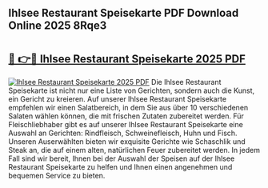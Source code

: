 ## Ihlsee Restaurant Speisekarte PDF Download Online 2025 8Rqe3

# <h2><a href="http://gc8rmg1.nevu.top/?p=Ihlsee+Restaurant+Speisekarte">🔗 👉🔴 Ihlsee Restaurant Speisekarte 2025 PDF</a></h2>

[![Ihlsee Restaurant Speisekarte 2025 PDF](https://i.imgur.com/dBaPXMq.png)](http://gc8rmg1.nevu.top/?p=Ihlsee+Restaurant+Speisekarte)
Die Ihlsee Restaurant Speisekarte ist nicht nur eine Liste von Gerichten, sondern auch die Kunst, ein Gericht zu kreieren. Auf unserer Ihlsee Restaurant Speisekarte empfehlen wir einen Salatbereich, in dem Sie aus über 10 verschiedenen Salaten wählen können, die mit frischen Zutaten zubereitet werden. Für Fleischliebhaber gibt es auf unserer Ihlsee Restaurant Speisekarte eine Auswahl an Gerichten: Rindfleisch, Schweinefleisch, Huhn und Fisch. Unseren Auserwählten bieten wir exquisite Gerichte wie Schaschlik und Steak an, die auf einem alten, natürlichen Feuer zubereitet werden. In jedem Fall sind wir bereit, Ihnen bei der Auswahl der Speisen auf der Ihlsee Restaurant Speisekarte zu helfen und Ihnen einen angenehmen und bequemen Service zu bieten.
